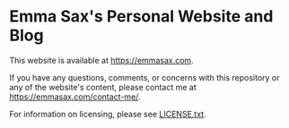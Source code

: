 # Emma Sax's Personal Website and Blog

This website is available at https://emmasax.com.

If you have any questions, comments, or concerns with this repository or any of the website's content, please contact me at https://emmasax.com/contact-me/.

For information on licensing, please see [LICENSE.txt](https://emmasax.com/LICENSE.txt).
